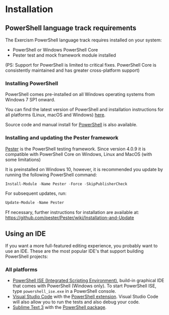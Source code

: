 # Installation

## PowerShell language track requirements

The Exercism PowerShell language track requires installed on your system:

- PowerShell or Windows PowerShell Core
- Pester test and mock framework module installed

(PS: Support for PowerShell is limited to critical fixes. PowerShell Core is consistently maintained and has greater cross-platform support)

### Installing PowerShell

PowerShell comes pre-installed on all Windows operating systems from Windows 7 SP1 onward.

You can find the latest version of PowerShell and installation instructions for all platforms (Linux, macOS and Windows) [here][installation].

Source code and manual install for [PowerShell][source-code] is also available.

### Installing and updating the Pester framework

[Pester][pester] is the PowerShell testing framework.
Since version 4.0.9 it is compatible with PowerShell Core on Windows, Linux and MacOS (with some limitations)

It is preinstalled on Windows 10, however, it is recommended you update by running the following PowerShell command:

```PowerShell
Install-Module -Name Pester -Force -SkipPublisherCheck
```

For subsequent updates, run:

```PowerShell
Update-Module -Name Pester
```

Ff necessary, further instructions for installation are available at: https://github.com/pester/Pester/wiki/Installation-and-Update

## Using an IDE

If you want a more full-featured editing experience, you probably want to use an IDE.
These are the most popular IDE's that support building PowerShell projects:

### All platforms

- [PowerShell ISE (Integrated Scripting Environment)][ise], build-in graphical IDE that comes with PowerShell (Windows only).
  To start PowerShell ISE, type `powershell_ise.exe` in a PowerShell console.
- [Visual Studio Code][vsc] with the [PowerShell extension][vsc-extension].
  Visual Studio Code will also allow you to run the tests and also debug your code.
- [Sublime Text 3][sublime] with the [PowerShell package][sublime-package].

[installation]: https://learn.microsoft.com/en-us/powershell/scripting/install/installing-powershell
[source-code]: https://github.com/PowerShell/PowerShell/blob/master/README.md#get-powershell
[pester]: https://github.com/pester/Pester
[ise]: https://learn.microsoft.com/en-us/powershell/scripting/windows-powershell/ise/introducing-the-windows-powershell-ise
[vsc]: https://code.visualstudio.com/
[vsc-extension]: https://marketplace.visualstudio.com/items?itemName=ms-vscode.PowerShell
[sublime]: https://www.sublimetext.com/3
[sublime-package]: https://packagecontrol.io/packages/PowerShell
